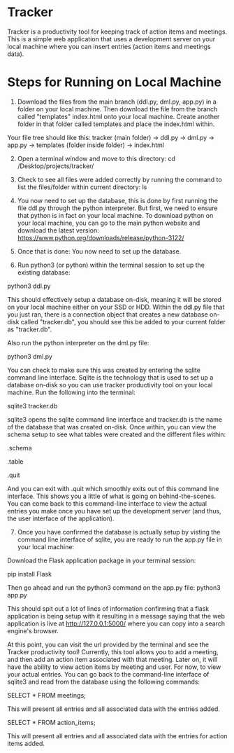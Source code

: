 # Tracker
Tracker is a productivity tool for keeping track of action items and meetings. This is a simple web application that uses a development server on your local machine where you can insert entries (action items and meetings data). 

# Steps for Running on Local Machine
1. Download the files from the main branch (ddl.py, dml.py, app.py) in a folder on your local machine. Then download the file from the branch called "templates" index.html onto your local machine. Create another folder in that folder called templates and place the index.html within. 

Your file tree should like this:
tracker (main folder) -> ddl.py -> dml.py -> app.py -> templates (folder inside folder) -> index.html

2. Open a terminal window and move to this directory: 
cd /Desktop/projects/tracker/ 

3. Check to see all files were added correctly by running the command to list the files/folder within current directory: ls

4. You now need to set up the database, this is done by first running the file ddl.py through the python interpreter. But first, we need to ensure that python is in fact on your local machine. To download python on your local machine, you can go to the main python website and download the latest version:
https://www.python.org/downloads/release/python-3122/

5. Once that is done: You now need to set up the database.

6. Run python3 (or python) within the terminal session to set up the existing database: 

python3 ddl.py 

This should effectively setup a database on-disk, meaning it will be stored on your local machine either on your SSD or HDD. Within the ddl.py file that you just ran, there is a connection object that creates a new database on-disk called "tracker.db", you should see this be added to your current folder as "tracker.db". 

Also run the python interpreter on the dml.py file:

python3 dml.py

You can check to make sure this was created by entering the sqlite command line interface. Sqlite is the technology that is used to set up a database on-disk so you can use tracker productivity tool on your local machine. Run the following into the terminal:

sqlite3 tracker.db 

sqlite3 opens the sqlite command line interface and tracker.db is the name of the database that was created on-disk. Once within, you can view the schema setup to see what tables were created and the different files within: 

.schema 

.table 

.quit 

And you can exit with .quit which smoothly exits out of this command line interface. This shows you a little of what is going on behind-the-scenes. You can come back to this command-line interface to view the actual entries you make once you have set up the development server (and thus, the user interface of the application).

7. Once you have confirmed the database is actually setup by visting the command line interface of sqlite, you are ready to run the app.py file in your local machine: 

Download the Flask application package in your terminal session: 

pip install Flask 

Then go ahead and run the python3 command on the app.py file: 
python3 app.py 

This should spit out a lot of lines of information confirming that a flask application is being setup with it resulting in a message saying that the web application is live at http://127.0.0.1:5000/ where you can copy into a search engine's browser.

At this point, you can visit the url provided by the terminal and see the Tracker productivity tool! Currently, this tool allows you to add a meeting, and then add an action item associated with that meeting. Later on, it will have the ability to view action items by meeting and user. For now, to view your actual entries. You can go back to the command-line interface of sqlite3 and read from the database using the following commands:

SELECT * FROM meetings;

This will present all entries and all associated data with the entries added.

SELECT * FROM action_items;

This will present all entries and all associated data with the entries for action items added. 

        
